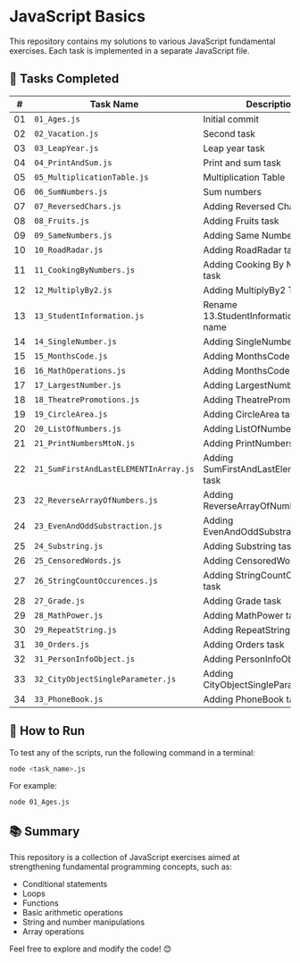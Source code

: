 # JavaScript Basics

This repository contains my solutions to various JavaScript fundamental exercises. Each task is implemented in a separate JavaScript file.

## 📌 Tasks Completed

| #  | Task Name                             | Description                                 |
| -- | ------------------------------------- | ------------------------------------------- |
| 01 | `01_Ages.js`                          | Initial commit                              |
| 02 | `02_Vacation.js`                      | Second task                                 |
| 03 | `03_LeapYear.js`                      | Leap year task                              |
| 04 | `04_PrintAndSum.js`                   | Print and sum task                          |
| 05 | `05_MultiplicationTable.js`           | Multiplication Table                        |
| 06 | `06_SumNumbers.js`                    | Sum numbers                                 |
| 07 | `07_ReversedChars.js`                 | Adding Reversed Chars task                  |
| 08 | `08_Fruits.js`                        | Adding Fruits task                          |
| 09 | `09_SameNumbers.js`                   | Adding Same Numbers task                    |
| 10 | `10_RoadRadar.js`                     | Adding RoadRadar task                       |
| 11 | `11_CookingByNumbers.js`              | Adding Cooking By Numbers task              |
| 12 | `12_MultiplyBy2.js`                   | Adding MultiplyBy2 Task                     |
| 13 | `13_StudentInformation.js`            | Rename 13.StudentInformation.js to new name |
| 14 | `14_SingleNumber.js`                  | Adding SingleNumber Task                    |
| 15 | `15_MonthsCode.js`                    | Adding MonthsCode Task                      |
| 16 | `16_MathOperations.js`                | Adding MonthsCode Task                      |
| 17 | `17_LargestNumber.js`                 | Adding LargestNumber task                   |
| 18 | `18_TheatrePromotions.js`             | Adding TheatrePromotions task               |
| 19 | `19_CircleArea.js`                    | Adding CircleArea task                      |
| 20 | `20_ListOfNumbers.js`                 | Adding ListOfNumbers task                   |
| 21 | `21_PrintNumbersMtoN.js`              | Adding PrintNumbersMtoN task                |
| 22 | `21_SumFirstAndLastELEMENTInArray.js` | Adding SumFirstAndLastElementInArray task   |
| 23 | `22_ReverseArrayOfNumbers.js`         | Adding ReverseArrayOfNumbers task           |
| 24 | `23_EvenAndOddSubstraction.js`        | Adding EvenAndOddSubstraction task          |
| 25 | `24_Substring.js`                     | Adding Substring task                       |
| 26 | `25_CensoredWords.js`                 | Adding CensoredWords task                   |
| 27 | `26_StringCountOccurences.js`         | Adding StringCountOccurences task           |
| 28 | `27_Grade.js`                         | Adding Grade task                           |
| 29 | `28_MathPower.js`                     | Adding MathPower task                       |
| 30 | `29_RepeatString.js`                  | Adding RepeatString task                    |
| 31 | `30_Orders.js`                        | Adding Orders task                          |
| 32 | `31_PersonInfoObject.js`              | Adding PersonInfoObject task                |
| 33 | `32_CityObjectSingleParameter.js`     | Adding CityObjectSingleParameter task       |
| 34 | `33_PhoneBook.js`                     | Adding PhoneBook task                       |

## 🚀 How to Run

To test any of the scripts, run the following command in a terminal:

```sh
node <task_name>.js
```

For example:

```sh
node 01_Ages.js
```

## 📚 Summary

This repository is a collection of JavaScript exercises aimed at strengthening fundamental programming concepts, such as:

- Conditional statements
- Loops
- Functions
- Basic arithmetic operations
- String and number manipulations
- Array operations

Feel free to explore and modify the code! 😊
